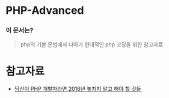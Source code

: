 # PHP-Advanced
### 이 문서는?
> php의 기본 문법에서 나아가 현대적인 php 코딩을 위한 참고자료

# 참고자료
* [당신이 PHP 개발자라면 2016년 놓치지 말고 해야 할 것들](http://www.haruair.com/blog/3286)
